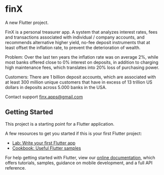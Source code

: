 # finX

A new Flutter project.

FinX is a personal treasurer app. A system that analyzes interest rates, fees and transactions associated with individual / company accounts, and recommends alternative higher yield, no-fee deposit instruments that at least offset the inflation rate, to prevent the deterioration of wealth.

Problem: Over the last ten years the inflation rate was on average 2%, while most banks offered close to 0% interest on deposits, in addition to charging high maintenance fees, which translates into 20% loss of purchasing power.

Customers: There are 1 billion deposit accounts, which are associated with at least 300 million unique customers that have in excess of 13 trillion US dollars in deposits across 5.000 banks in the USA.

Contact support finx.apps@gmail.com


## Getting Started

This project is a starting point for a Flutter application.

A few resources to get you started if this is your first Flutter project:

- [Lab: Write your first Flutter app](https://flutter.dev/docs/get-started/codelab)
- [Cookbook: Useful Flutter samples](https://flutter.dev/docs/cookbook)

For help getting started with Flutter, view our
[online documentation](https://flutter.dev/docs), which offers tutorials,
samples, guidance on mobile development, and a full API reference.

